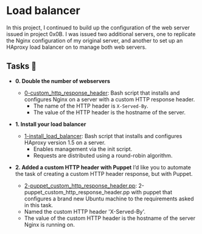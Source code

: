 # Load balancer

In this project, I continued to build up the configuration of the web server
issued in project 0x0B. I was issued two additional servers, one to replicate
the Nginx configuration of my original server, and another to set up an HAproxy
load balancer on to manage both web servers.

## Tasks :page_with_curl:

* **0. Double the number of webservers**
  * [0-custom_http_response_header](./0-custom_http_response-header): Bash
  script that installs and configures Nginx on a server with a custom HTTP
  response header.
    * The name of the HTTP header is `X-Served-By`.
    * The value of the HTTP header is the hostname of the server.

* **1. Install your load balancer**
  * [1-install_load_balancer](./1-install_load_balancer): Bash script that
  installs and configures HAproxy version 1.5 on a server.
    * Enables management via the init script.
    * Requests are distributed using a round-robin algorithm.

* **2. Added a custom HTTP header with Puppet**
  I’d like you to automate the task of creating a custom HTTP header response, but with Puppet.
  * [2-puppet_custom_http_response_header.pp](./2-puppet_custom_http_response_header.pp): 2-puppet_custom_http_response_header.pp with puppet that configures a brand new Ubuntu machine to the requirements asked in this task.
   * Named the custom HTTP header 'X-Served-By'.
   * The value of the custom HTTP header is the hostname of the server Nginx is running on.
